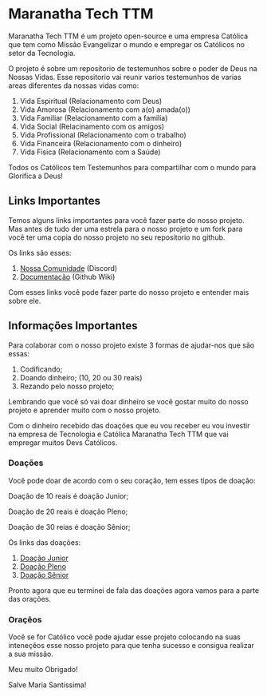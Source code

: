# Maranatha Tech TTM

Maranatha Tech TTM é um projeto open-source e uma empresa Católica que tem como Missão Evangelizar o mundo e empregar os Católicos no setor da Tecnologia.

O projeto é sobre um repositorio de testemunhos sobre o poder de Deus na Nossas Vidas. Esse repositorio vai reunir varios testemunhos de varias areas diferentes da nossas vidas como:

1. Vida Espiritual (Relacionamento com Deus)
2. Vida Amorosa (Relacionamento com a(o) amada(o))
3. Vida Familiar (Relacionamento com a familia)
4. Vida Social (Relacinamento com os amigos)
5. Vida Profissional (Relacionamento com o trabalho)
6. Vida Financeira (Relacionamento com o dinheiro)
7. Vida Fisica (Relacionamento com a Saúde)

Todos os Católicos tem Testemunhos para compartilhar com o mundo para Glorifica a Deus!

## Links Importantes

Temos alguns links importantes para você fazer parte do nosso projeto. Mas antes de tudo der uma estrela para o nosso projeto e um fork para você ter uma copia do nosso projeto no seu repositorio no github.

Os links são esses:

1. [Nossa Comunidade](https://discord.gg/PkkxbE4U) (Discord)
2. [Documentação](https://github.com/Ninho12/Maranatha-Tech-TTM/wiki) (Github Wiki)

Com esses links você pode fazer parte do nosso projeto e entender mais sobre ele.


## Informações Importantes

Para colaborar com o nosso projeto existe 3 formas de ajudar-nos que são essas:

1. Codificando;
2. Doando dinheiro; (10, 20 ou 30 reais)
3. Rezando pelo nosso projeto;

Lembrando que você só vai doar dinheiro se você gostar muito do nosso projeto e aprender muito com o nosso projeto.

Com o dinheiro recebido das doações que eu vou receber eu vou investir na empresa de Tecnologia e Católica Maranatha Tech TTM que vai empregar muitos Devs Católicos.


### Doações

Você pode doar de acordo com o seu coração, tem esses tipos de doação:

Doação de 10 reais é doação Junior;

Doação de 20 reais é doação Pleno;

Doação de 30 reias é doação Sênior;

Os links das doações:

1. [Doação Junior](https://pag.ae/7Y-1NQ2M7)
2. [Doação Pleno](https://pag.ae/7Y-1Q6D68)
3. [Doação Sênior](https://pag.ae/7Y-1Rm3cP)

Pronto agora que eu terminei de fala das doações agora vamos para a parte das orações.

### Oraçẽos

Você se for Católico você pode ajudar esse projeto colocando na suas inteneçẽos esse nosso projeto para que tenha sucesso e consigua realizar a sua missão.

Meu muito Obrigado!

Salve Maria Santissima!
